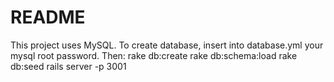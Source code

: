 # README
This project uses MySQL.
To create database, insert into database.yml your mysql root password.
Then:
rake db:create
rake db:schema:load
rake db:seed
rails server -p 3001

